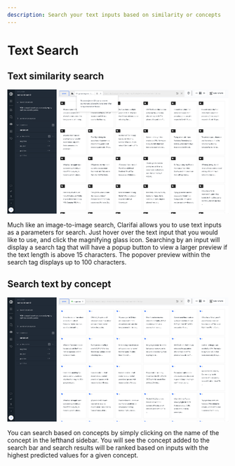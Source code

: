 ```yaml
---
description: Search your text inputs based on similarity or concepts
---
```


# Text Search

## Text similarity search

![Search for similar text inputs](/img/search-by-text-input.jpg)

Much like an image-to-image search, Clarifai allows you to use text inputs as a parameters for search. Just hover over the text input that you would like to use, and click the magnifying glass icon. Searching by an input will display a search tag that will have a popup button to view a larger preview if the text length is above 15 characters. The popover preview within the search tag displays up to 100 characters.

## Search text by concept

![Search text inputs by concepts](/img/search-text-by-concept.jpg)

You can search based on concepts by simply clicking on the name of the concept in the lefthand sidebar. You will see the concept added to the search bar and search results will be ranked based on inputs with the highest predicted values for a given concept.

